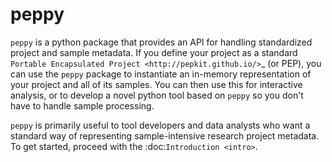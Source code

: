 # peppy

`peppy` is a python package that provides an API for handling standardized project and sample metadata. 
If you define your project as a standard `Portable Encapsulated Project <http://pepkit.github.io/>`_ (or PEP), you can use the `peppy` package to instantiate an in-memory representation of your project and all of its samples. You can then use this for interactive analysis, or to develop a novel python tool based on `peppy` so you don't have to handle sample processing.

`peppy` is primarily useful to tool developers and data analysts who want a standard way of representing sample-intensive research project metadata. To get started, proceed with the :doc:`Introduction <intro>`.
